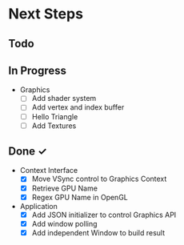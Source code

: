 # Next Steps

## Todo

## In Progress

- Graphics
  - [ ] Add shader system
  - [ ] Add vertex and index buffer
  - [ ] Hello Triangle
  - [ ] Add Textures

## Done ✓

- Context Interface 
  - [X] Move VSync control to Graphics Context  
  - [X] Retrieve GPU Name
  - [X] Regex GPU Name in OpenGL

- Application
  - [X] Add JSON initializer to control Graphics API
  - [X] Add window polling
  - [X] Add independent Window to build result
